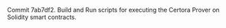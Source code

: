 Commit 7ab7df2.                    Build and Run scripts for executing the Certora Prover on Solidity smart contracts.